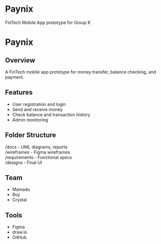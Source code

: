 # Paynix
FinTech Mobile App prototype for  Group K
# Paynix

## Overview
A FinTech mobile app prototype for money transfer, balance checking, and payment.

## Features
- User registration and login
- Send and receive money
- Check balance and transaction history
- Admin monitoring

## Folder Structure
/docs - UML diagrams, reports  
/wireframes - Figma wireframes  
/requirements - Functional specs  
/designs - Final UI

## Team
- Mamadu 
- Roy
- Crystal

## Tools
- Figma
- draw.io
- GitHub

